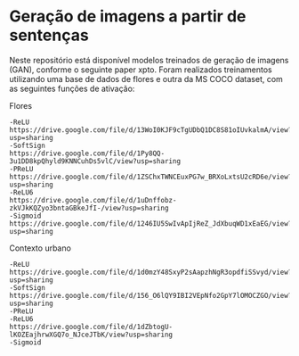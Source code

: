 # Geração de imagens a partir de sentenças

Neste repositório está disponível modelos treinados de geração de imagens (GAN), conforme o seguinte paper xpto.
Foram realizados treinamentos utilizando uma base de dados de flores e outra da MS COCO dataset, com as seguintes funções de ativação:
  
  Flores
  
  
    -ReLU
    https://drive.google.com/file/d/13WoI0KJF9cTgUDbQ1DC8S81oIUvkalmA/view?usp=sharing
    -SoftSign
    https://drive.google.com/file/d/1Py8QQ-3u1DD8kpQhyld9KNNCuhDs5vlC/view?usp=sharing
    -PReLU
    https://drive.google.com/file/d/1ZSChxTWNCEuxPG7w_BRXoLxtsU2cRD6e/view?usp=sharing
    -ReLU6
    https://drive.google.com/file/d/1uDnffobz-zkVJkKQZyo3bntaGBkeJfI-/view?usp=sharing
    -Sigmoid
    https://drive.google.com/file/d/1246IU5SwIvApIjReZ_JdXbuqWD1xEaEG/view?usp=sharing
    
  Contexto urbano  
  
    -ReLU
    https://drive.google.com/file/d/1d0mzY48SxyP2sAapzhNgR3opdfiSSvyd/view?usp=sharing
    -SoftSign
    https://drive.google.com/file/d/156_O6lQY9IBI2VEpNfo2GpY7lOMOCZGO/view?usp=sharing
    -PReLU
    -ReLU6
    https://drive.google.com/file/d/1dZbtogU-lKOZEajhrwXGQ7o_NJceJTbK/view?usp=sharing
    -Sigmoid
